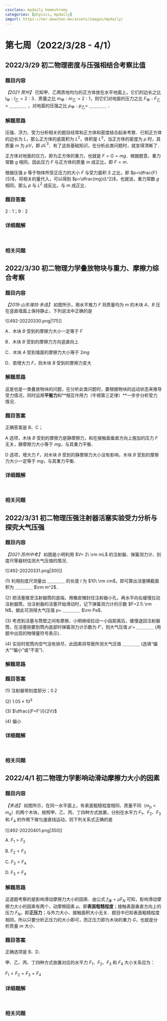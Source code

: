 ```yaml
---
cssclass: mpdaily homochromy
categories: [physics, mpdaily]
imgurl: https://ner.mowchan.me/assets/images/mpdaily/
---
```


# 第七周（2022/3/28 - 4/1）


## 2022/3/29 初二物理密度与压强相结合考察比值

### 题目内容

*【2021·贺州】* 已知甲、乙两质地均匀的正方体放在水平地面上，它们的边长之比 $l_\text{甲} : l_\text{乙} =2:3$．质量之比 $m_\text{甲} : m_\text{乙} =2:1$，则它们对地面的压力之比 $F_\text{甲} : F_\text{乙} =$ ＿＿＿＿ ，对地面的压强之比 $p_\text{甲}:p_\text{乙}=$ ＿＿＿＿ ．

### 解题思路

压强、浮力、受力分析相关的题目经常和正方体和密度结合起来考察．已知正方体的边长为 $L$，那么正方体的底面积为 $L^2$，体积是 $L^3$，当正方体的密度为 $\rho$ 时，其质量 $m$ 为 $\rho V$，即 $\rho L^3$．有了这些基础知识，在分析此类问题时，就变得清晰了．

正方体对地面的压力，即为正方体的重力，也就是 $F=G=mg$．根据题意，重力常数 $g$ 相同，因此压力 $F$ 与正方体的质量 $m$ 成正比，即 $F \propto m$．

根据压强 $p$ 等于物体所受正压力的大小 $F$ 与受力面积 $S$ 之比，即 $p=\dfrac{F}{S}$，将相关的量代入，可以得到 $p=\dfrac{mg}{L^2}$，也就说，重力常数 $g$ 相同，那么 $p$ 与 $L^2$ 成反比，与 $m$ 成正比．

### 题目答案

$2:1$；$9:2$

### 详细题解

<br>

### 相关问题




## 2022/3/30 初二物理力学叠放物块与重力、摩擦力综合考察

### 题目内容

*【2019·山东潍坊·多选】* 如图所示，用水平推力 $F$ 将质量均为 $m$ 的木块 $A$、$B$ 压在竖直墙面上保持静止，下列说法中正确的是

![[492-20220330.png\|175]]

A．木块 $B$ 受到的摩擦力大小一定等于 $F$

B．木块 $B$ 受到的摩擦力方向竖直向上

C．木块 $A$ 受到墙面的摩擦力大小等于 $2mg$

D．若增大力 $F$，则木块 $B$ 受到的摩擦力变大

### 解题思路

这是也是一类叠放物块的问题，在分析此类问题时，要根据物块的运动状态来推导受力情况，同时运用**平衡力**和**相互作用力（牛顿第三定律）**一步步分析受力情况．

### 题目答案

正确答案是 B、C；

A 选项，木块 $B$ 受到的摩擦力是静摩擦力，和在接触面垂直方向上施加的压力 $F$ 无关，静摩擦力大小等于 $mg$，与其重力平衡．

D 选项，增大力 $F$，对木块 $B$ 受到的静摩擦力大小没有影响，木块 $B$ 受到的摩擦力大小一定等于 $mg$，与其重力平衡．

### 详细题解

<br>

### 相关问题




## 2022/3/31 初二物理压强注射器活塞实验受力分析与探究大气压强

### 题目内容

*【2021·苏州中考】* 如图是小明利用 $V= 2\ \rm mL$ 的注射器、弹簧测力计、刻度尺等器材估测大气压值的情况．

![[492-20220331.png\|300]]

(1) 利用刻度尺测量出 ＿＿＿＿ 的长度 $l$ 为 $10\ \rm cm$，即可算出活塞横截面积为 ＿＿＿＿ $\rm m^2$．

(2) 把活塞推至注射器筒的底端，用橡皮帽封住注射器小孔，再水平向右缓慢拉动注射器筒，当注射器的活塞开始滑动时，记下弹簧测力计的示数 $F=2.1\ \rm N$，据此可测得大气压值 $p =$  ＿＿＿＿ $\rm Pa$．

(3) 考虑到活塞与筒壁之间有摩擦，小明继续拉动一小段距离后，缓慢退回注射器筒，在活塞刚要到筒内底部时弹簧测力计示数为 $F'$，则大气压值 $p'=$  ＿＿＿＿ (用题中出现的物理量符号表示)．

(4) 实验时若筒内空气没有排尽，此因素将导致所测大气压值 ＿＿＿＿ (选填“偏大”“偏小”或“不变”)．

### 解题思路



### 题目答案

(1) 注射器带刻度部分；0.2

(2) $1.05 \times 10^3$

(3) $\dfrac{(F+F')l}{2V}$

(4) 偏小

### 详细题解

<br>

### 相关问题




## 2022/4/1 初二物理力学影响动滑动摩擦力大小的因素

### 题目内容

*【多选】* 如图所示，在同一水平面上，有表面粗糙程度相同、质量不同（$m_p < m_q$）的两个木块，按照甲、乙、丙、丁四种方式放置，分别在水平力 $F_1$、$F_2$、$F_3$ 和 $F_4$ 的作用下做匀速直线运动，则下列关系式正确的是

![[492-20220401.png\|350]]

A. $F_1>F_2$

B. $F_2<F_3$

C. $F_3>F_4$

D. $F_3=F_4$

### 解题思路

这道题考察的是影响滑动摩擦力大小的因素．由公式 $f_{\text{滑}}= \mu F_N$ 可知，影响滑动摩擦力大小的因素有两个，动摩擦因素 $\mu$，即**表面粗糙程度**；接触表面垂直方向上的压力 $F_N$，即**正压力**；与外力大小、接触面积大小无关．题目中已知表面粗糙程度相同，所以只要分析正压力的大小即可，而正压力即为木块的重力 $G$，也就是分析质量 $m$ 大小．

### 题目答案

正确选项是 B、D．

甲、乙、丙、丁四种方式放置对应的水平力 $F_1$、$F_2$、$F_3$ 和 $F_4$ 大小关系应为：

$F_1<F_2=F_3=F_4$

### 详细题解

<br>

### 相关问题


